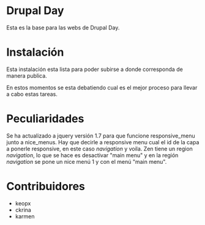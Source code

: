 # Drupal Day 

Esta es la base para las webs de Drupal Day.

# Instalación

Esta instalación esta lista para poder subirse a donde corresponda de manera publica.

En estos momentos se esta debatiendo cual es el mejor proceso para llevar a cabo estas tareas.

# Peculiaridades

Se ha actualizado a jquery versión 1.7 para que funcione responsive_menu junto a nice_menus. Hay que decirle a responsive menu cual el id de la capa a ponerle responsive, en este caso *navigation* y voila. Zen tiene un region *navigation*, lo que se hace es desactivar "main menu" y en la región *navigation*  se pone un nice menú 1 y con el menú "main menu".

# Contribuidores

* keopx 
* ckrina
* karmen
